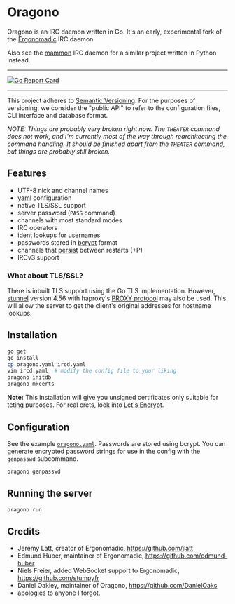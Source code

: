 # Oragono

Oragono is an IRC daemon written in Go. It's an early, experimental fork of the [Ergonomadic](https://github.com/edmund-huber/ergonomadic) IRC daemon.

Also see the [mammon](https://github.com/mammon-ircd/mammon) IRC daemon for a similar project written in Python instead.

---

[![Go Report Card](https://goreportcard.com/badge/github.com/DanielOaks/oragono)](https://goreportcard.com/report/github.com/DanielOaks/oragono)

---

This project adheres to [Semantic Versioning](http://semver.org/). For the purposes of versioning, we consider the "public API" to refer to the configuration files, CLI interface and database format.

*NOTE: Things are probably very broken right now. The `THEATER` command does not work, and I'm currently most of the way through rearchitecting the command handling. It should be finished apart from the `THEATER` command, but things are probably still broken.*

## Features

* UTF-8 nick and channel names
* [yaml](http://yaml.org/) configuration
* native TLS/SSL support
* server password (`PASS` command)
* channels with most standard modes
* IRC operators
* ident lookups for usernames
* passwords stored in [bcrypt][go-crypto] format
* channels that [persist][go-sqlite] between restarts (+P)
* IRCv3 support

### What about TLS/SSL?

There is inbuilt TLS support using the Go TLS implementation. However,
[stunnel](https://www.stunnel.org/index.html) version 4.56 with haproxy's
[PROXY protocol](http://haproxy.1wt.eu/download/1.5/doc/proxy-protocol.txt)
may also be used. This will allow the server to get the client's original
addresses for hostname lookups.

## Installation

```sh
go get
go install
cp oragono.yaml ircd.yaml
vim ircd.yaml  # modify the config file to your liking
oragono initdb
oragono mkcerts
```

**Note:** This installation will give you unsigned certificates only suitable for teting purposes.
For real crets, look into [Let's Encrypt](https://letsencrypt.org/).

## Configuration

See the example [`oragono.yaml`](oragono.yaml). Passwords are stored using bcrypt. You can generate encrypted password strings for use in the config with the `genpasswd` subcommand.

```sh
oragono genpasswd
```

## Running the server

```sh
oragono run
```

## Credits

* Jeremy Latt, creator of Ergonomadic, <https://github.com/jlatt>
* Edmund Huber, maintainer of Ergonomadic, <https://github.com/edmund-huber>
* Niels Freier, added WebSocket support to Ergonomadic, <https://github.com/stumpyfr>
* Daniel Oakley, maintainer of Oragono, <https://github.com/DanielOaks>
* apologies to anyone I forgot.

[go-crypto]: https://godoc.org/golang.org/x/crypto
[go-sqlite]: https://github.com/mattn/go-sqlite3
